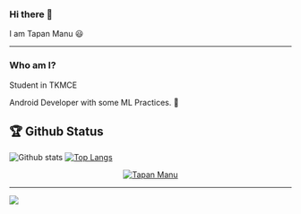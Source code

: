 ### Hi there 👋

<font family = "Arial">I am Tapan Manu :smiley:
<hr/>
  
### Who am I?

Student in TKMCE

Android Developer with some ML Practices. :heartbeat:

🏆 Github Status
---

![Github stats](https://github-readme-stats.vercel.app/api?username=TapanManu)
[![Top Langs](https://github-readme-stats.vercel.app/api/top-langs/?username=TapanManu&&show_icons=true&title_color=#659fc9&icon_color=bb2acf&text_color=daf7dc&bg_color=#f5f6f7)](https://github.com/TapanManu)
 <p align="center">
   <a href="https://github.com/ryo-ma/github-profile-trophy"><img src="https://github-profile-trophy.vercel.app/?username=TapanManu" alt="Tapan Manu" /></a> </p>

 ---

![](https://komarev.com/ghpvc/?username=TapanManu&color=#e39d9d&style=flat-square)


<!--
**TapanManu/TapanManu** is a ✨ _special_ ✨ repository because its `README.md` (this file) appears on your GitHub profile.

Here are some ideas to get you started:

- 🔭 I’m currently working on ...
- 🌱 I’m currently learning ...
- 👯 I’m looking to collaborate on ...
- 🤔 I’m looking for help with ...
- 💬 Ask me about ...
- 📫 How to reach me: ...
- 😄 Pronouns: ...
- ⚡ Fun fact: ...
-->
